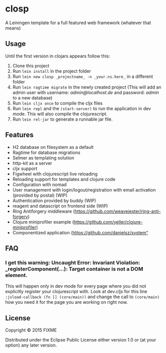 # closp

A Leiningen template for a full featured web framework (whatever that means)

## Usage

Until the first version in clojars appears follow this:

1. Clone this project
2. Run `lein install` in the project folder
3. Run `lein new closp _projectname_ -n _your.ns.here_` in a different folder
4. Run `lein ragtime migrate` in the newly created project (This will add an admin user with username: 
_admin@localhost.de_ and password: _admin_ to a new database)
5. Run `lein cljx once` to compile the cljx files
6. Run `lein repl` and the `(start-server)` to run the application in dev mode. This will also compile the clojurescript.
7. Run `lein rel-jar` to generate a runnable jar file.



## Features
* H2 database on filesystem as a default
* Ragtime for database migrations
* Selmer as templating solution
* http-kit as a server
* cljx support
* Figwheel with clojurescript live reloading
* Reloading support for templates and clojure code
* Configuration with nomad
* User management with login/logout/registration with email activation (provided by postal) (WIP)
* Authentication provided by buddy (WIP)
* reagent and datascript on frontend side (WIP)
* Ring Antiforgery middleware (https://github.com/weavejester/ring-anti-forgery)
* Clojure miniprofiler example (https://github.com/yeller/clojure-miniprofiler)
* Componentized application (https://github.com/danielsz/system“

## FAQ
### I get this warning: Uncaught Error: Invariant Violation: _registerComponent(...): Target container is not a DOM element.

This will happen only in dev mode for every page where you did not explicitly register your clojurescript with.
Look at dev.cljs for this line `:jsload-callback (fn [] (core/main))` and change the call to `(core/main)` how you
need it for the page you are working on right now.
 

## License

Copyright © 2015 FIXME

Distributed under the Eclipse Public License either version 1.0 or (at
your option) any later version.

